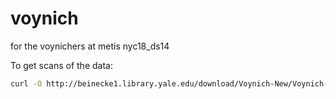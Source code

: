 # voynich
for the voynichers at metis nyc18_ds14

To get scans of the data:
```bash
curl -O http://beinecke1.library.yale.edu/download/Voynich-New/Voynich-New-Sequential-JPEG/Voynich-New-Sequential-JPEG.zip
```

